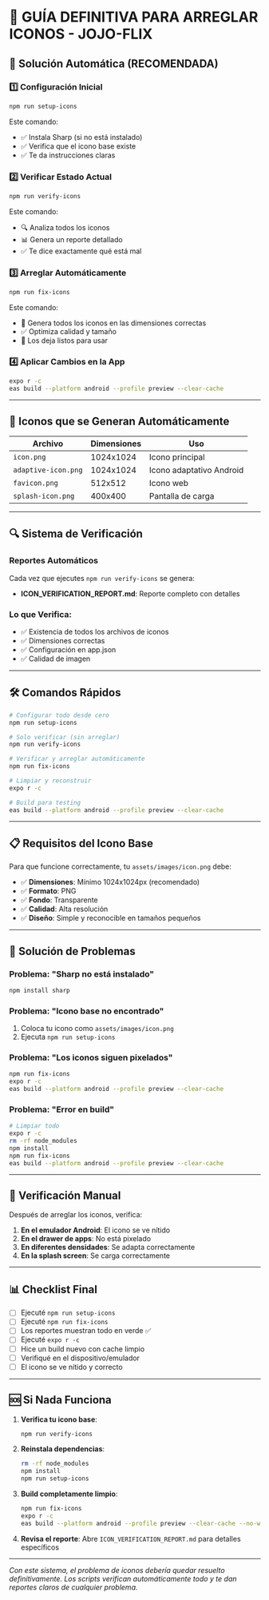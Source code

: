 # 🎨 GUÍA DEFINITIVA PARA ARREGLAR ICONOS - JOJO-FLIX

## 🚀 Solución Automática (RECOMENDADA)

### 1️⃣ Configuración Inicial
```bash
npm run setup-icons
```
Este comando:
- ✅ Instala Sharp (si no está instalado)
- ✅ Verifica que el icono base existe
- ✅ Te da instrucciones claras

### 2️⃣ Verificar Estado Actual
```bash
npm run verify-icons
```
Este comando:
- 🔍 Analiza todos los iconos
- 📊 Genera un reporte detallado
- ✅ Te dice exactamente qué está mal

### 3️⃣ Arreglar Automáticamente
```bash
npm run fix-icons
```
Este comando:
- 🔧 Genera todos los iconos en las dimensiones correctas
- ✅ Optimiza calidad y tamaño
- 📱 Los deja listos para usar

### 4️⃣ Aplicar Cambios en la App
```bash
expo r -c
eas build --platform android --profile preview --clear-cache
```

---

## 📱 Iconos que se Generan Automáticamente

| Archivo | Dimensiones | Uso |
|---------|-------------|-----|
| `icon.png` | 1024x1024 | Icono principal |
| `adaptive-icon.png` | 1024x1024 | Icono adaptativo Android |
| `favicon.png` | 512x512 | Icono web |
| `splash-icon.png` | 400x400 | Pantalla de carga |

---

## 🔍 Sistema de Verificación

### Reportes Automáticos
Cada vez que ejecutes `npm run verify-icons` se genera:
- **ICON_VERIFICATION_REPORT.md**: Reporte completo con detalles

### Lo que Verifica:
- ✅ Existencia de todos los archivos de iconos
- ✅ Dimensiones correctas
- ✅ Configuración en app.json
- ✅ Calidad de imagen

---

## 🛠️ Comandos Rápidos

```bash
# Configurar todo desde cero
npm run setup-icons

# Solo verificar (sin arreglar)
npm run verify-icons

# Verificar y arreglar automáticamente
npm run fix-icons

# Limpiar y reconstruir
expo r -c

# Build para testing
eas build --platform android --profile preview --clear-cache
```

---

## 📋 Requisitos del Icono Base

Para que funcione correctamente, tu `assets/images/icon.png` debe:

- ✅ **Dimensiones**: Mínimo 1024x1024px (recomendado)
- ✅ **Formato**: PNG
- ✅ **Fondo**: Transparente
- ✅ **Calidad**: Alta resolución
- ✅ **Diseño**: Simple y reconocible en tamaños pequeños

---

## 🚨 Solución de Problemas

### Problema: "Sharp no está instalado"
```bash
npm install sharp
```

### Problema: "Icono base no encontrado"
1. Coloca tu icono como `assets/images/icon.png`
2. Ejecuta `npm run setup-icons`

### Problema: "Los iconos siguen pixelados"
```bash
npm run fix-icons
expo r -c
eas build --platform android --profile preview --clear-cache
```

### Problema: "Error en build"
```bash
# Limpiar todo
expo r -c
rm -rf node_modules
npm install
npm run fix-icons
eas build --platform android --profile preview --clear-cache
```

---

## 🎯 Verificación Manual

Después de arreglar los iconos, verifica:

1. **En el emulador Android**: El icono se ve nítido
2. **En el drawer de apps**: No está pixelado
3. **En diferentes densidades**: Se adapta correctamente
4. **En la splash screen**: Se carga correctamente

---

## 📊 Checklist Final

- [ ] Ejecuté `npm run setup-icons`
- [ ] Ejecuté `npm run fix-icons`
- [ ] Los reportes muestran todo en verde ✅
- [ ] Ejecuté `expo r -c`
- [ ] Hice un build nuevo con cache limpio
- [ ] Verifiqué en el dispositivo/emulador
- [ ] El icono se ve nítido y correcto

---

## 🆘 Si Nada Funciona

1. **Verifica tu icono base**:
   ```bash
   npm run verify-icons
   ```

2. **Reinstala dependencias**:
   ```bash
   rm -rf node_modules
   npm install
   npm run setup-icons
   ```

3. **Build completamente limpio**:
   ```bash
   npm run fix-icons
   expo r -c
   eas build --platform android --profile preview --clear-cache --no-wait
   ```

4. **Revisa el reporte**: Abre `ICON_VERIFICATION_REPORT.md` para detalles específicos

---

*Con este sistema, el problema de iconos debería quedar resuelto definitivamente. Los scripts verifican automáticamente todo y te dan reportes claros de cualquier problema.*